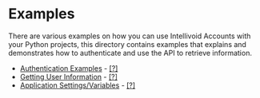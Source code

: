 # Examples

There are various examples on how you can use Intellivoid Accounts with your Python
projects, this directory contains examples that explains and demonstrates how
to authenticate and use the API to retrieve information.

 - [Authentication Examples](authentication) - [[?]](authentication/README.md)
 - [Getting User Information](user_information) - [[?]](user_information/README.md)
 - [Application Settings/Variables](sync_settings) - [[?]](sync_settings/README.md)